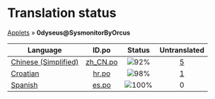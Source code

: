 # Translation status
[Applets](../../README.md) &#187; **0dyseus@SysmonitorByOrcus**

Language | ID.po | Status | Untranslated
---------|:--:|:------:|:-----------:
[Chinese (Simplified)](../../language-status/zh_CN.md) | [zh_CN.po](po/zh_CN.po) | ![92%](http://progressed.io/bar/92) | [5](untranslated-po/zh_CN.md)
[Croatian](../../language-status/hr.md) | [hr.po](po/hr.po) | ![98%](http://progressed.io/bar/98) | [1](untranslated-po/hr.md)
[Spanish](../../language-status/es.md) | [es.po](po/es.po) | ![100%](http://progressed.io/bar/100) | 0
